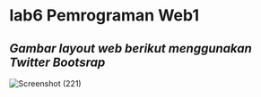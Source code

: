 # lab6 Pemrograman Web1

## _Gambar layout web berikut menggunakan Twitter Bootsrap_

![Screenshot (221)](https://github.com/Najwaiffa/lab6web/assets/115856206/1e320eb9-0b84-4be3-aa49-5435e390869a)
